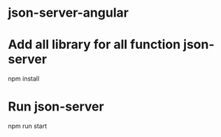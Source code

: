 # json-server-angular

# Add all library for all function json-server
npm install

# Run json-server
npm run start
